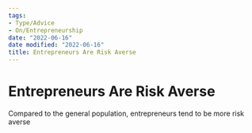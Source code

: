 ```yaml
---
tags:
- Type/Advice
- On/Entrepreneurship
date: "2022-06-16"
date modified: "2022-06-16"
title: Entrepreneurs Are Risk Averse
---
```


# Entrepreneurs Are Risk Averse
Compared to the general population, entrepreneurs tend to be more risk averse
